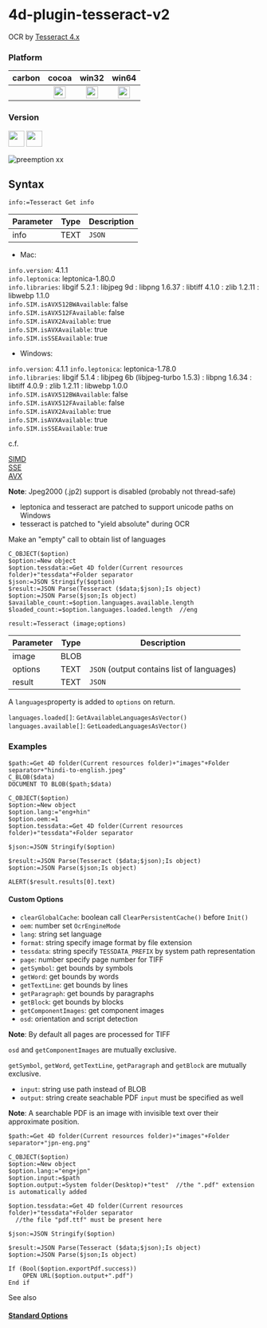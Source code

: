# 4d-plugin-tesseract-v2

OCR by [Tesseract 4.x](https://github.com/tesseract-ocr/tesseract)

### Platform

| carbon | cocoa | win32 | win64 |
|:------:|:-----:|:---------:|:---------:|
||<img src="https://cloud.githubusercontent.com/assets/1725068/22371562/1b091f0a-e4db-11e6-8458-8653954a7cce.png" width="24" height="24" />|<img src="https://cloud.githubusercontent.com/assets/1725068/22371562/1b091f0a-e4db-11e6-8458-8653954a7cce.png" width="24" height="24" />|<img src="https://cloud.githubusercontent.com/assets/1725068/22371562/1b091f0a-e4db-11e6-8458-8653954a7cce.png" width="24" height="24" />|

### Version

<img src="https://cloud.githubusercontent.com/assets/1725068/18940648/2192ddba-8645-11e6-864d-6d5692d55717.png" width="32" height="32" /> <img src="https://user-images.githubusercontent.com/1725068/41266195-ddf767b2-6e30-11e8-9d6b-2adf6a9f57a5.png" width="32" height="32" />

![preemption xx](https://user-images.githubusercontent.com/1725068/41327179-4e839948-6efd-11e8-982b-a670d511e04f.png)

## Syntax

```
info:=Tesseract Get info 
```

Parameter|Type|Description
------------|------------|----
info|TEXT|``JSON``

* Mac: 

``info.version``: 4.1.1  
``info.leptonica``: leptonica-1.80.0  
``info.libraries``: libgif 5.2.1 : libjpeg 9d : libpng 1.6.37 : libtiff 4.1.0 : zlib 1.2.11 : libwebp 1.1.0    
``info.SIM.isAVX512BWAvailable``: false  
``info.SIM.isAVX512FAvailable``: false  
``info.SIM.isAVX2Available``: true  
``info.SIM.isAVXAvailable``: true  
``info.SIM.isSSEAvailable``: true 

* Windows: 

``info.version``: 4.1.1 
``info.leptonica``: leptonica-1.78.0  
``info.libraries``: libgif 5.1.4 : libjpeg 6b (libjpeg-turbo 1.5.3) : libpng 1.6.34 : libtiff 4.0.9 : zlib 1.2.11 : libwebp 1.0.0    
``info.SIM.isAVX512BWAvailable``: false  
``info.SIM.isAVX512FAvailable``: false  
``info.SIM.isAVX2Available``: true  
``info.SIM.isAVXAvailable``: true  
``info.SIM.isSSEAvailable``: true 

c.f. 

[SIMD](https://en.wikipedia.org/wiki/SIMD)  
[SSE](https://en.wikipedia.org/wiki/Streaming_SIMD_Extensions)  
[AVX](https://en.wikipedia.org/wiki/Advanced_Vector_Extensions)  

**Note**: Jpeg2000 (.jp2) support is disabled (probably not thread-safe)

* leptonica and tesseract are patched to support unicode paths on Windows  
* tesseract is patched to "yield absolute" during OCR  

Make an "empty" call to obtain list of languages

```
C_OBJECT($option)
$option:=New object
$option.tessdata:=Get 4D folder(Current resources folder)+"tessdata"+Folder separator
$json:=JSON Stringify($option)
$result:=JSON Parse(Tesseract ($data;$json);Is object)
$option:=JSON Parse($json;Is object)
$available_count:=$option.languages.available.length
$loaded_count:=$option.languages.loaded.length  //eng
```

```
result:=Tesseract (image;options)
```

Parameter|Type|Description
------------|------------|----
image|BLOB|
options|TEXT|``JSON`` (output contains list of languages)
result|TEXT|``JSON``

A ``languages``property is added to ``options`` on return.

``languages.loaded[]``:  ``GetAvailableLanguagesAsVector()``  
``languages.available[]``: ``GetLoadedLanguagesAsVector()``  

### Examples

```
$path:=Get 4D folder(Current resources folder)+"images"+Folder separator+"hindi-to-english.jpeg"
C_BLOB($data)
DOCUMENT TO BLOB($path;$data)

C_OBJECT($option)
$option:=New object
$option.lang:="eng+hin"
$option.oem:=1
$option.tessdata:=Get 4D folder(Current resources folder)+"tessdata"+Folder separator

$json:=JSON Stringify($option)

$result:=JSON Parse(Tesseract ($data;$json);Is object)
$option:=JSON Parse($json;Is object)

ALERT($result.results[0].text)
```

#### Custom Options 

* ``clearGlobalCache``: boolean call ``ClearPersistentCache()`` before ``Init()``  
* ``oem``: number set ``OcrEngineMode``   
* ``lang``: string set language  
* ``format``: string specify image format by file extension   
* ``tessdata``: string specify ``TESSDATA_PREFIX`` by system path representation   
* ``page``: number specify page number for TIFF  
* ``getSymbol``: get bounds by symbols  
* ``getWord``: get bounds by words  
* ``getTextLine``: get bounds by lines  
* ``getParagraph``: get bounds by paragraphs  
* ``getBlock``: get bounds by blocks    
* ``getComponentImages``: get component images      
* ``osd``: orientation and script detection  

**Note**: By default all pages are processed for TIFF  

``osd`` and ``getComponentImages`` are mutually exclusive.  

``getSymbol``, ``getWord``, ``getTextLine``, ``getParagraph`` and ``getBlock`` are mutually exclusive.  

* ``input``: string use path instead of BLOB  
* ``output``: string create seachable PDF ``input`` must be specified as well  

**Note**: A searchable PDF is an image with invisible text over their approximate position.

```
$path:=Get 4D folder(Current resources folder)+"images"+Folder separator+"jpn-eng.png"

C_OBJECT($option)
$option:=New object
$option.lang:="eng+jpn"
$option.input:=$path
$option.output:=System folder(Desktop)+"test"  //the ".pdf" extension is automatically added

$option.tessdata:=Get 4D folder(Current resources folder)+"tessdata"+Folder separator
  //the file "pdf.ttf" must be present here

$json:=JSON Stringify($option)

$result:=JSON Parse(Tesseract ($data;$json);Is object)
$option:=JSON Parse($json;Is object)

If (Bool($option.exportPdf.success))
	OPEN URL($option.output+".pdf")
End if 
```

See also 

#### [Standard Options](standard-options.md)
